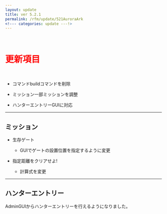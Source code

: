 ```yaml
---
layout: update
title: ver 5.2.1
permalink: /rfm/update/521AuroraArk
<!--- categories: update ---!> 
---
```



<br>
<h1 id="1"><font color="red">更新項目</font></h1><br>


           
+ <span class="green-badge">コマンド</span>buildコマンドを削除       

+ <span class="green-badge">ミッション</span>一部ミッションを調整           
  
+ <span class="green-badge">ハンターエントリー</span>GUIに対応         

         
-----------------------------------------------------  
## ミッション        

+  生存ゲート  
   +  GUIでゲートの設置位置を指定するように変更  
   
+  指定距離をクリアせよ!  
   +  計算式を変更  


-----------------------------------------------------  
## ハンターエントリー  

AdminGUIからハンターエントリーを行えるようになりました。  

